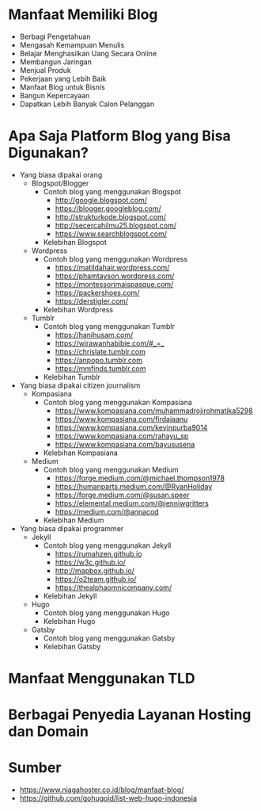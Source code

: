 # Manfaat Memiliki Blog

- Berbagi Pengetahuan
- Mengasah Kemampuan Menulis
- Belajar Menghasilkan Uang Secara Online
- Membangun Jaringan
- Menjual Produk
- Pekerjaan yang Lebih Baik
- Manfaat Blog untuk Bisnis
- Bangun Kepercayaan
- Dapatkan Lebih Banyak Calon Pelanggan 

# Apa Saja Platform Blog yang Bisa Digunakan?

- Yang biasa dipakai orang
	- Blogspot/Blogger
		- Contoh blog yang menggunakan Blogspot
			- <http://google.blogspot.com/>
			- <https://blogger.googleblog.com/>
			- <http://strukturkode.blogspot.com/>
			- <http://secercahilmu25.blogspot.com/>
			- <https://www.searchblogspot.com/>
		- Kelebihan Blogspot
	- Wordpress
		- Contoh blog yang menggunakan Wordpress
			- <https://matildahair.wordpress.com/>
			- <https://phamtayson.wordpress.com/>
			- <https://montessorimaispasque.com/>
			- <https://packershoes.com/>
			- <https://derstigler.com/>
		- Kelebihan Wordpress
	- Tumblr
		- Contoh blog yang menggunakan Tumblr
			- <https://hanihusam.com/>
			- <https://wirawanhabibie.com/#_=_>
			- <https://chrislate.tumblr.com>
			- <https://anpopo.tumblr.com>
			- <https://mmfinds.tumblr.com>
		- Kelebihan Tumblr
- Yang biasa dipakai citizen journalism
	- Kompasiana
		- Contoh blog yang menggunakan Kompasiana
			- <https://www.kompasiana.com/muhammadrojirohmatika5298>
			- <https://www.kompasiana.com/firdajaanu>
			- <https://www.kompasiana.com/kevinpurba9014>
			- <https://www.kompasiana.com/rahayu_sp>
			- <https://www.kompasiana.com/bayususena>
		- Kelebihan Kompasiana
	- Medium
		- Contoh blog yang menggunakan Medium
			- <https://forge.medium.com/@michael.thompson1978>
			- <https://humanparts.medium.com/@RyanHoliday>
			- <https://forge.medium.com/@susan.speer>
			- <https://elemental.medium.com/@jenniwgritters>
			- <https://medium.com/@annacod>
		- Kelebihan Medium
- Yang biasa dipakai programmer
	- Jekyll
		- Contoh blog yang menggunakan Jekyll
			- <https://rumahzen.github.io>
			- <https://w3c.github.io/>
			- <http://mapbox.github.io/>
			- <https://o2team.github.io/>
			- <https://thealphaomnicompany.com/>
		- Kelebihan Jekyll
	- Hugo
		- Contoh blog yang menggunakan Hugo
		- Kelebihan Hugo
	- Gatsby
		- Contoh blog yang menggunakan Gatsby
		- Kelebihan Gatsby

# Manfaat Menggunakan TLD

# Berbagai Penyedia Layanan Hosting dan Domain

# Sumber

- <https://www.niagahoster.co.id/blog/manfaat-blog/>
- <https://github.com/gohugoid/list-web-hugo-indonesia>